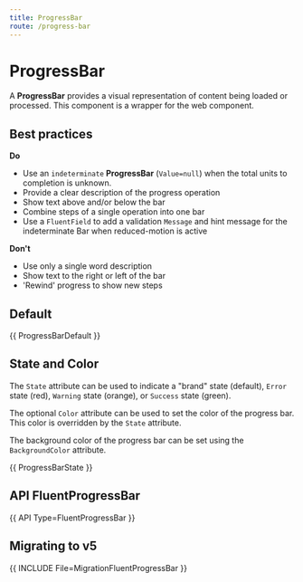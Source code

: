 ```yaml
---
title: ProgressBar
route: /progress-bar
---
```


# ProgressBar

A **ProgressBar** provides a visual representation of content being loaded or processed.
This component is a wrapper for the web component.

## Best practices

**Do**
- Use an `indeterminate` **ProgressBar** (`Value=null`) when the total units 
  to completion is unknown.
- Provide a clear description of the progress operation
- Show text above and/or below the bar
- Combine steps of a single operation into one bar
- Use a `FluentField` to add a validation `Message` and hint message for the 
  indeterminate Bar when reduced-motion is active

**Don't**
- Use only a single word description
- Show text to the right or left of the bar
- 'Rewind' progress to show new steps

## Default

{{ ProgressBarDefault }}

## State and Color

The `State` attribute can be used to indicate a "brand" state (default),
`Error` state (red), `Warning` state (orange), or `Success` state (green).

The optional `Color` attribute can be used to set the color of the progress bar.
This color is overridden by the `State` attribute.

The background color of the progress bar can be set using the `BackgroundColor` attribute.

{{ ProgressBarState }}

## API FluentProgressBar

{{ API Type=FluentProgressBar }}

## Migrating to v5

{{ INCLUDE File=MigrationFluentProgressBar }}
